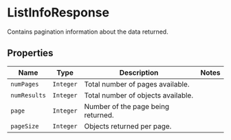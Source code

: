 

# ListInfoResponse

Contains pagination information about the data returned.

## Properties

| Name | Type | Description | Notes |
|------------ | ------------- | ------------- | -------------|
| `numPages` | ```Integer``` |  Total number of pages available.  |  |
| `numResults` | ```Integer``` |  Total number of objects available.  |  |
| `page` | ```Integer``` |  Number of the page being returned.  |  |
| `pageSize` | ```Integer``` |  Objects returned per page.  |  |



